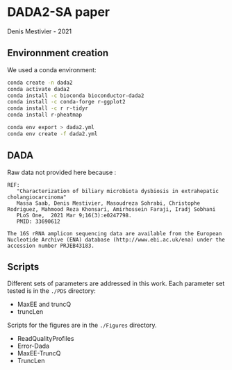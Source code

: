 # DADA2-SA paper

Denis Mestivier - 2021

## Environnment creation

We used a conda environment:

```bash
conda create -n dada2
conda activate dada2
conda install -c bioconda bioconductor-dada2
conda install -c conda-forge r-ggplot2
conda install -c r r-tidyr 
conda install r-pheatmap
```

```bash
conda env export > dada2.yml
conda env create -f dada2.yml
```

## DADA

Raw data not provided here because :

```
REF:
   "Characterization of biliary microbiota dysbiosis in extrahepatic cholangiocarcinoma"
   Massa Saab, Denis Mestivier, Masoudreza Sohrabi, Christophe Rodriguez, Mahmood Reza Khonsari, Amirhossein Faraji, Iradj Sobhani
   PLoS One,  2021 Mar 9;16(3):e0247798.
   PMID: 33690612

The 16S rRNA amplicon sequencing data are available from the European
Nucleotide Archive (ENA) database (http://www.ebi.ac.uk/ena) under the
accession number PRJEB43183.
```

## Scripts

Different sets of parameters are addressed in this work.
Each parameter set tested is in the `./PDS` directory:

- MaxEE and truncQ
- truncLen

Scripts for the figures are in the `./Figures` directory.

- ReadQualityProfiles
- Error-Dada
- MaxEE-TruncQ
- TruncLen

